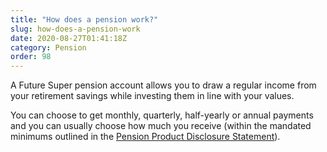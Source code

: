 ```yaml
---
title: "How does a pension work?"
slug: how-does-a-pension-work
date: 2020-08-27T01:41:18Z
category: Pension 
order: 98
---
```


A Future Super pension account allows you to draw a regular income from your retirement savings while investing them in line with your values.

You can choose to get monthly, quarterly, half-yearly or annual payments and you can usually choose how much you receive (within the mandated minimums outlined in the [Pension Product Disclosure Statement](https://www.myfuturesuper.com.au/pppds)).
